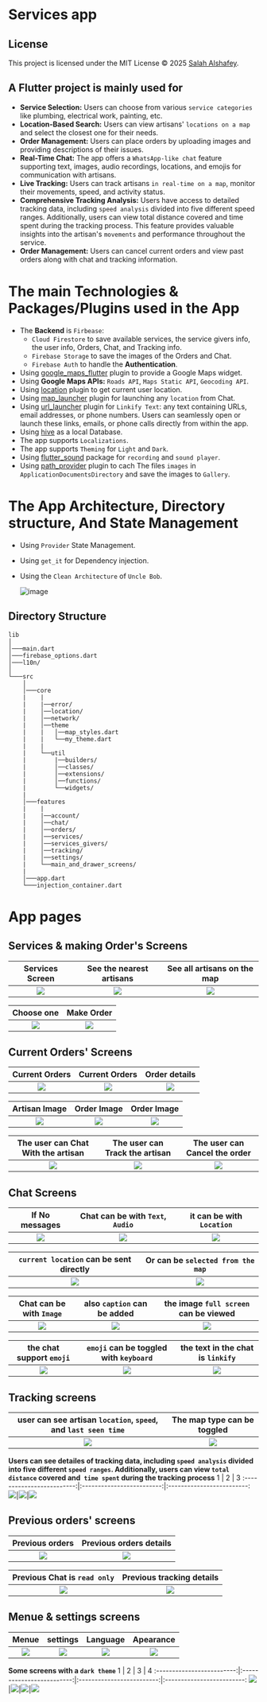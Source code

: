 # Services app

## License
This project is licensed under the MIT License © 2025 [Salah Alshafey](https://github.com/salahalshafey).


## A Flutter project is mainly used for 
* **Service Selection:** Users can choose from various `service categories` like plumbing, electrical work, painting, etc.
* **Location-Based Search:** Users can view artisans' `locations on a map` and select the closest one for their needs.
* **Order Management:** Users can place orders by uploading images and providing descriptions of their issues.
* **Real-Time Chat:** The app offers a `WhatsApp-like chat` feature supporting text, images, audio recordings, locations, and emojis for communication with artisans.
* **Live Tracking:** Users can track artisans `in real-time on a map`, monitor their movements, speed, and activity status.
* **Comprehensive Tracking Analysis:** Users have access to detailed tracking data, including `speed analysis` divided into five different speed ranges. Additionally, users can view total distance covered and time spent during the tracking process. This feature provides valuable insights into the artisan's `movements` and performance throughout the service.
* **Order Management:** Users can cancel current orders and view past orders along with chat and tracking information.



# The main Technologies & Packages/Plugins used in the App
  * The **Backend** is `Firbease`:
    * `Cloud Firestore` to save available services, the service givers info, the user info, Orders, Chat, and Tracking info.
    * `Firebase Storage` to save the images of the Orders and Chat.
    * `Firebase Auth` to handle the **Authentication**.
  * Using [google_maps_flutter](https://pub.dev/packages/google_maps_flutter) plugin to provide a Google Maps widget.
  * Using **Google Maps APIs:** `Roads API`, `Maps Static API`, `Geocoding API`.
  * Using [location](https://pub.dev/packages/location) plugin to get current user location.
  * Using [map_launcher](https://pub.dev/packages/map_launcher) plugin for launching any `location` from Chat.
  * Using [url_launcher](https://pub.dev/packages/url_launcher) plugin for `Linkify Text`: any text containing URLs, email addresses, or phone numbers. Users can seamlessly open or launch these links, emails, or phone calls directly from within the app.
  * Using [hive](https://pub.dev/packages/hive) as a local Database.
  * The app supports `Localizations`.
  * The app supports `Theming` for `Light` and `Dark`.
  * Using [flutter_sound](https://pub.dev/packages/flutter_sound) package for `recording` and `sound player`.
  * Using [path_provider](https://pub.dev/packages/path_provider) plugin to cach The files `images` in `ApplicationDocumentsDirectory` and save the images to `Gallery`.



# The App Architecture, Directory structure, And State Management
  * Using `Provider` State Management.
  * Using `get_it` for Dependency injection.
  * Using the `Clean Architecture` of `Uncle Bob`.

    ![image](https://github.com/salahalshafey/services_app/assets/64344500/20bcf926-812b-4c53-a2ec-9730fbd0343f)

## Directory Structure
```
lib
│
│───main.dart
│───firebase_options.dart
│───l10n/
│  
└───src
    │
    │───core
    |    |
    |    |──error/
    |    │──location/
    |    │──network/
    |    │──theme
    |    |   │──map_styles.dart
    |    |   └──my_theme.dart   
    |    |
    |    └──util
    |        |──builders/
    |        │──classes/
    |        │──extensions/
    |        │──functions/
    |        └──widgets/   
    |    
    │───features
    |    |
    |    |──account/
    |    │──chat/
    |    │──orders/
    |    │──services/
    |    │──services_givers/
    |    │──tracking/
    |    │──settings/   
    |    └──main_and_drawer_screens/
    |
    │───app.dart      
    └───injection_container.dart
```



# App pages

## Services & making Order's Screens
  Services Screen              | See the nearest artisans       | See all artisans on the map  
:-------------------------:|:-------------------------:|:-------------------------:
![](https://github.com/salahalshafey/services_app/assets/64344500/f8ee206d-9394-4e0b-8b9a-1a67a7160f65)|![](https://github.com/salahalshafey/services_app/assets/64344500/0184ab62-5cf8-4244-af9d-59a6e3dd8194)|![](https://github.com/salahalshafey/services_app/assets/64344500/a97af2be-d19d-4351-b5b3-1b46851979a0)

  Choose one               |     Make Order    
:-------------------------:|:-------------------------:
![](https://github.com/salahalshafey/services_app/assets/64344500/7e262116-4dad-48e6-86da-193611c9e41d)|![](https://github.com/salahalshafey/services_app/assets/64344500/0fe1c118-385d-44d8-8045-c94a02c9a6a5)

## Current Orders' Screens
  Current Orders              | Current Orders       | Order details
:-------------------------:|:-------------------------:|:-------------------------:
![](https://github.com/salahalshafey/services_app/assets/64344500/9c596abd-363a-4b6e-9a5c-7fb547f2b5d7)|![](https://github.com/salahalshafey/services_app/assets/64344500/3335c933-f96b-4ddf-aaae-ada24d983ef6)|![](https://github.com/salahalshafey/services_app/assets/64344500/f6880cb9-b55d-40b3-bd33-e14702cbae07)

  Artisan Image              | Order Image       | Order Image
:-------------------------:|:-------------------------:|:-------------------------:
![](https://github.com/salahalshafey/services_app/assets/64344500/a4917afd-1b62-41de-a8af-a178fdcd2ff4)|![](https://github.com/salahalshafey/services_app/assets/64344500/52d735fe-f72d-46e1-8623-d275b1e2305f)|![](https://github.com/salahalshafey/services_app/assets/64344500/8c81a72f-0e07-458b-8d04-2b072e2c8331)

  The user can Chat With the artisan         | The user can Track the artisan       | The user can Cancel the order
:-------------------------:|:-------------------------:|:-------------------------:
![](https://github.com/salahalshafey/services_app/assets/64344500/eab3bfb8-d202-4f96-94c1-47d71b499a69)|![](https://github.com/salahalshafey/services_app/assets/64344500/ba45c821-500c-4b09-9a0d-e13a40ee0eb8)|![](https://github.com/salahalshafey/services_app/assets/64344500/ab67f7ac-011e-4986-8415-844a7902701a)

## Chat Screens
  If No messages              | Chat can be with `Text`, `Audio`       | it can be with `Location`  
:-------------------------:|:-------------------------:|:-------------------------:
![](https://github.com/salahalshafey/services_app/assets/64344500/7b1f74ae-b305-42a8-a3cd-f422799b1b91)|![](https://github.com/salahalshafey/services_app/assets/64344500/2f89622b-9fab-480d-8ec7-93b63e8f5ee3)|![](https://github.com/salahalshafey/services_app/assets/64344500/7b3acf3b-3d16-43a8-ac3d-25f5681aa71e)

  `current location` can be sent directly              |     Or can be `selected from the map`
:-------------------------:|:-------------------------:
![](https://github.com/salahalshafey/services_app/assets/64344500/d4d446cc-bd04-4f98-ad21-a55f138f665f)|![](https://github.com/salahalshafey/services_app/assets/64344500/e0b051fd-7ec0-45cd-a005-4d91dd8f4de4)

  Chat can be with `Image`      | also `caption` can be added     | the image `full screen` can be viewed
:-------------------------:|:-------------------------:|:-------------------------:
![](https://github.com/salahalshafey/services_app/assets/64344500/82b9968b-1e26-4f62-9814-e85636b9451c)|![](https://github.com/salahalshafey/services_app/assets/64344500/3e1cb0d7-fe26-49c4-b329-d52ce50a4534)|![](https://github.com/salahalshafey/services_app/assets/64344500/20437582-9878-4456-9d0c-2244666584b3)

  the chat support `emoji` | `emoji` can be toggled with `keyboard` | the text in the chat is `linkify`
:-------------------------:|:-------------------------:|:-------------------------:
![](https://github.com/salahalshafey/services_app/assets/64344500/3c79142d-d736-40b2-a43a-de5bed048ac9)|![](https://github.com/salahalshafey/services_app/assets/64344500/7fcc1946-7c8f-4bc6-b92a-47242474be91)|![](https://github.com/salahalshafey/services_app/assets/64344500/6427287e-8373-4cc5-8666-a47d265ef9fe)

## Tracking screens
  user can see artisan `location`, `speed`, and `last seen time`             |     The map type can be toggled
:-------------------------:|:-------------------------:
![](https://github.com/salahalshafey/services_app/assets/64344500/a5f84de9-efb9-40e9-aaa7-65826ff9f5af)|![](https://github.com/salahalshafey/services_app/assets/64344500/69b3fa7f-6c51-4b73-a233-03a056584684)

**Users can see detailes of tracking data, including `speed analysis` divided into five different `speed ranges`. Additionally, users can view `total distance` covered and` time spent` during the tracking process**
  1 | 2 | 3
:-------------------------:|:-------------------------:|:-------------------------:
![](https://github.com/salahalshafey/services_app/assets/64344500/f1ddd2c8-0df4-4217-934f-d0bedd81f1ad)|![](https://github.com/salahalshafey/services_app/assets/64344500/51aaaf3e-eaaf-4c00-9190-eb8346e9735b)|![](https://github.com/salahalshafey/services_app/assets/64344500/8477af8e-b50f-4ba0-9389-0d91024ecb1d)

## Previous orders' screens
  Previous orders        |     Previous orders details
:-------------------------:|:-------------------------:
![](https://github.com/salahalshafey/services_app/assets/64344500/8e3aa0d9-2a43-4a25-8aae-417dfbad8a28)|![](https://github.com/salahalshafey/services_app/assets/64344500/45a2702f-7a1e-427c-b72a-69181d368eb7)

  Previous Chat is `read only`        |     Previous tracking details
:-------------------------:|:-------------------------:
![](https://github.com/salahalshafey/services_app/assets/64344500/097d7c2f-de95-4f74-9f88-a67b4eda0378)|![](https://github.com/salahalshafey/services_app/assets/64344500/2499a1f5-f42c-47a9-b318-8862d8d89ce8)

## Menue & settings screens
  Menue | settings | Language | Apearance
:-------------------------:|:-------------------------:|:-------------------------:|:-------------------------:
![](https://github.com/salahalshafey/services_app/assets/64344500/cc7a5d80-e506-4d4f-8c24-a417bffbbaf2)|![](https://github.com/salahalshafey/services_app/assets/64344500/ea0f089a-e332-4167-80a8-7c36ca311227)|![](https://github.com/salahalshafey/services_app/assets/64344500/494865cf-5009-4877-af2f-4775e92b3f6e)|![](https://github.com/salahalshafey/services_app/assets/64344500/29900b35-05c8-45ba-ae16-467655914259)

**Some screens with a `dark theme`**
  1 | 2 | 3 | 4
:-------------------------:|:-------------------------:|:-------------------------:|:-------------------------:
![](https://github.com/salahalshafey/services_app/assets/64344500/54e8a9be-3f1f-4e64-a15f-928612454fcb)|![](https://github.com/salahalshafey/services_app/assets/64344500/a174c80d-043f-443e-9030-e2358daa5ec5)|![](https://github.com/salahalshafey/services_app/assets/64344500/37de3ba0-7b2d-4473-b345-530fbcdfae3a)|![](https://github.com/salahalshafey/services_app/assets/64344500/ea377a6e-f8fc-4986-adc3-dcefd3afba16)
